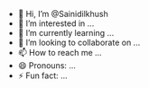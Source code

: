 - 👋 Hi, I’m @Sainidilkhush
- 👀 I’m interested in ...
- 🌱 I’m currently learning ...
- 💞️ I’m looking to collaborate on ...
- 📫 How to reach me ...
- 😄 Pronouns: ...
- ⚡ Fun fact: ...

<!---
Sainidilkhush/Sainidilkhush is a ✨ special ✨ repository because its `README.md` (this file) appears on your GitHub profile.
You can click the Preview link to take a look at your changes.
--->
